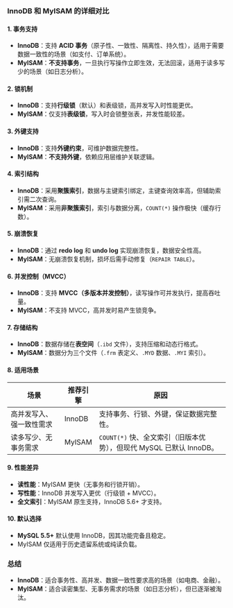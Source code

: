 ### **InnoDB 和 MyISAM 的详细对比**

#### **1. 事务支持**

- **InnoDB**：支持 **ACID 事务**（原子性、一致性、隔离性、持久性），适用于需要数据一致性的场景（如支付、订单系统）。
- **MyISAM**：**不支持事务**，一旦执行写操作立即生效，无法回滚，适用于读多写少的场景（如日志分析）。

#### **2. 锁机制**

- **InnoDB**：支持**行级锁**（默认）和表级锁，高并发写入时性能更优。
- **MyISAM**：仅支持**表级锁**，写入时会锁整张表，并发性能较差。

#### **3. 外键支持**

- **InnoDB**：支持**外键约束**，可维护数据完整性。
- **MyISAM**：**不支持外键**，依赖应用层维护关联逻辑。

#### **4. 索引结构**

- **InnoDB**：采用**聚簇索引**，数据与主键索引绑定，主键查询效率高，但辅助索引需二次查询。
- **MyISAM**：采用**非聚簇索引**，索引与数据分离，`COUNT(*)` 操作极快（缓存行数）。

#### **5. 崩溃恢复**

- **InnoDB**：通过 **redo log** 和 **undo log** 实现崩溃恢复，数据安全性高。
- **MyISAM**：无崩溃恢复机制，损坏后需手动修复（`REPAIR TABLE`）。

#### **6. 并发控制（MVCC）**

- **InnoDB**：支持 **MVCC（多版本并发控制）**，读写操作可并发执行，提高吞吐量。
- **MyISAM**：不支持 MVCC，高并发时易产生锁竞争。

#### **7. 存储结构**

- **InnoDB**：数据存储在**表空间**（`.ibd` 文件），支持压缩和动态行格式。
- **MyISAM**：数据分为三个文件（`.frm` 表定义、`.MYD` 数据、`.MYI` 索引）。

#### **8. 适用场景**

| **场景**                 | **推荐引擎** | **原因**                                                     |
| ------------------------ | ------------ | ------------------------------------------------------------ |
| 高并发写入、强一致性需求 | InnoDB       | 支持事务、行锁、外键，保证数据完整性。                       |
| 读多写少、无事务需求     | MyISAM       | `COUNT(*)` 快、全文索引（旧版本优势），但现代 MySQL 已默认 InnoDB。 |

#### **9. 性能差异**

- **读性能**：MyISAM 更快（无事务和行锁开销）。
- **写性能**：InnoDB 并发写入更优（行级锁 + MVCC）。
- **全文索引**：MyISAM 原生支持，InnoDB 5.6+ 才支持。

#### **10. 默认选择**

- **MySQL 5.5+** 默认使用 InnoDB，因其功能完备且稳定。
- MyISAM 仅适用于历史遗留系统或纯读负载。

### **总结**

- **InnoDB**：适合事务性、高并发、数据一致性要求高的场景（如电商、金融）。
- **MyISAM**：适合读密集型、无事务需求的场景（如日志分析），但已逐渐被淘汰。